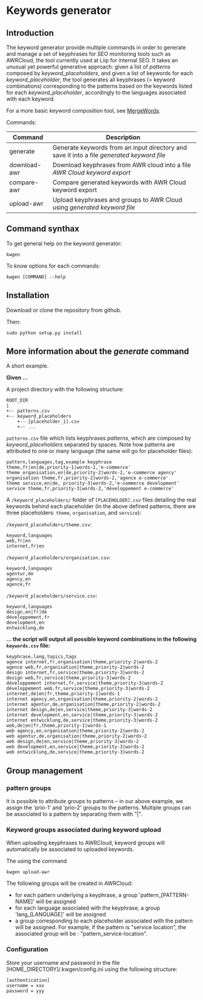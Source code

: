  # Keywords generator
## Introduction

The keyword generator provide multiple commands in order to generate and manage a set of keyphrases for SEO monitoring tools such as AWRCloud, the tool currently used at Liip for internal SEO. It takes an unusual yet powerful generative approach: given a list of *patterns* composed by *keyword_placeholders*, and given a list of keywords for each *keyword_placeholder*, the tool generates all keyphrases (= keyword combinations) corresponding to the patterns based on the keywords listed for each *keyword_placeholder*, accordingly to the languages associated with each keyword.

For a more basic keyword composition tool, see [MergeWords](http://mergewords.com/).

Commands:

| Command      | Description                                                                                |
|--------------|--------------------------------------------------------------------------------------------|
| generate     | Generate keywords from an input directory and save it into a file *generated keyword file* |
| download-awr | Download keyphrases from AWR cloud into a file *AWR Cloud keyword export*                  |
| compare-awr  | Compare generated keywords with AWR Cloud keyword export                                   |
| upload-awr   | Upload keyphrases and groups to AWR Cloud using *generated keyword file*                   |

## Command synthax
To get general help on the keyword generator:
```shell
kwgen
```

To know options for each commands:
```shell
kwgen [COMMAND] --help
```

## Installation

Download or clone the repository from github.

Then:

```shell
sudo python setup.py install
```

## More information about the *generate* command

A short example.

**Given ...**

A project directory with the following structure:

```
ROOT_DIR
|
+-- patterns.csv
+-- keyword_placeholders
    +-- [placeholder_1].csv
    +-- ...
```

`patterns.csv` file which lists keyphrases *patterns*, which are composed by *keyword_placeholders* separated by spaces. Note how patterns are attributed to one or many language (the same will go for placeholder files):

```
pattern,languages,tag,example keyphrase
theme,fr|en|de,priority-1|words-1,'e-commerce'
theme organisation,en|de,priority-2|words-2,'e-commerce agency'
organisation theme,fr,priority-2|words-2,'agence e-commerce'
theme service,en|de, priority-3|words-2,'e-commerce development'
service theme,fr,priority-3|words-2,'développement e-commerce'
```

A `/keyword_placeholders/` folder of `[PLACEHOLDER].csv` files detailing the real keywords behind each placeholder (in the above defined patterns, there are three placeholders: `theme`, `organisation`, and `service`):

`/keyword_placeholders/theme.csv`:

```
keyword,languages
web,fr|en
internet,fr|en
```

`/keyword_placeholders/organisation.csv`:

```
keyword,languages
agentur,de
agency,en
agence,fr
```

`/keyword_placeholders/service.csv`:

```
keyword,languages
design,en|fr|de
développement,fr
development,en
entwicklung,de
```

**... the script will output all possible keyword combinations in the following `keywords.csv` file:**


```
keyphrase,lang,topics,tags
agence internet,fr,organisation|theme,priority-2|words-2
agence web,fr,organisation|theme,priority-2|words-2
design internet,fr,service|theme,priority-3|words-2
design web,fr,service|theme,priority-3|words-2
développement internet,fr,service|theme,priority-3|words-2
développement web,fr,service|theme,priority-3|words-2
internet,de|en|fr,theme,priority-1|words-1
internet agency,en,organisation|theme,priority-2|words-2
internet agentur,de,organisation|theme,priority-2|words-2
internet design,de|en,service|theme,priority-3|words-2
internet development,en,service|theme,priority-3|words-2
internet entwicklung,de,service|theme,priority-3|words-2
web,de|en|fr,theme,priority-1|words-1
web agency,en,organisation|theme,priority-2|words-2
web agentur,de,organisation|theme,priority-2|words-2
web design,de|en,service|theme,priority-3|words-2
web development,en,service|theme,priority-3|words-2
web entwicklung,de,service|theme,priority-3|words-2
```

## Group management

### pattern groups


It is possible to attribute groups to patterns – in our above example, we assign the 'prio-1' and 'prio-2' groups to the patterns. Multiple groups can be associated to a pattern by separating them with "|".


### Keyword groups associated during keyword upload
When uploading keyphrases to AWRCloud, keyword groups will automatically be associated to uploaded keywords.

The using the command

```
kwgen upload-awr
```
The following groups will be created in AWRCloud:

- for each pattern underlying a keyphrase, a group 'pattern_[PATTERN-NAME]' will be assigned
- for each language associated with the keyphrase, a group 'lang_[LANGUAGE]' will be assigned
- a group corresponding to each placeholder associated with the pattern will be assigned. For example, if the pattern is "service location", the associated group will be : "pattern_service-location".

### Configuration

Store your username and password in the file [HOME_DIRECTORY]/.kwgen/config.ini using the following structure:

```
[authentication]
username = xxx
password = yyy
```
